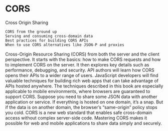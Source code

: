 # CORS
Cross Origin Sharing


    CORS from the ground up
    Serving and consuming cross-domain data
    Best practices for building CORS APIs
    When to use CORS alternatives like JSON-P and proxies

Cross-Origin Resource Sharing (CORS) from both the server and the client perspective. It starts with the basics: how to make CORS requests and how to implement CORS on the server. It then explores key details such as performance, debugging, and security. API authors will learn how CORS opens their APIs to a wider range of users. JavaScript developers will find valuable techniques for building rich web apps that can take advantage of APIs hosted anywhere. The techniques described in this book are especially applicable to mobile environments, where browsers are guaranteed to support CORS.
Suppose you need to share some JSON data with another application or service. If everything is hosted on one domain, it’s a snap. But if the data is on another domain, the browser’s “same-origin” policy stops you cold. CORS is a new web standard that enables safe cross-domain access without complex server-side code. Mastering CORS makes it possible for web and mobile applications to share data simply and securely.

